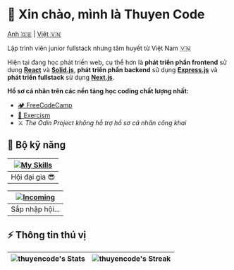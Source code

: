 # 👋 Xin chào, mình là Thuyen Code

[Anh 🇬🇧](./README.md) | [Việt 🇻🇳](#-xin-chào-mình-là-thuyen-code)

Lập trình viên junior fullstack nhưng tâm huyết từ Việt Nam 🇻🇳

Hiện tại đang học phát triển web, cụ thể hơn là **phát triển phần frontend** sử dụng [**React**](https://react.dev) và [**Solid.js**](https://solidjs.com), **phát triển phần backend** sử dụng [**Express.js**](https://expressjs.com/) và **phát triển fullstack** sử dụng [**Next.js**](https://nextjs.org).

**Hồ sơ cá nhân trên các nền tảng học coding chất lượng nhất:**

- [🏕️ FreeCodeCamp](https://www.freecodecamp.org/thuyencode)
- [💪 Exercism](https://exercism.org/profiles/thuyencode)
- ⚔️ _The Odin Project không hỗ trợ hồ sơ cá nhân công khai_

## 🧰 Bộ kỹ năng

| [![My Skills](https://go-skill-icons.vercel.app/api/icons?i=linux,git,solidity,js,ts,html,css,tailwind,react,solidjs,reactquery,express&perline=6)](https://github.com/LelouchFR/skill-icons) |
| :-------------------------------------------------------------------------------------------------------------------------------------------------------------------------------------------: |
|                                                                                        Hội đại gia 😎                                                                                         |

| [![Incoming](https://go-skill-icons.vercel.app/api/icons?i=nextjs,elysia)](https://github.com/LelouchFR/skill-icons) |
| :------------------------------------------------------------------------------------------------------------------: |
|                                                   Sắp nhập hội...                                                    |

## ⚡ Thông tin thú vị

| ![thuyencode's Stats](https://github-readme-stats.vercel.app/api?username=thuyencode&theme=blueberry&show_icons=true&hide_border=true&count_private=true&locale=vi) | ![thuyencode's Streak](https://github-readme-streak-stats.herokuapp.com/?user=thuyencode&theme=blueberry&hide_border=true&locale=vi) |
| :-----------------------------------------------------------------------------------------------------------------------------------------------------------------: | :----------------------------------------------------------------------------------------------------------------------------------: |

<!-- | ![thuyencode's Top Languages](https://github-readme-stats.vercel.app/api/top-langs/?username=thuyencode&theme=blueberry&show_icons=true&hide_border=true&layout=compact&locale=vi) |              Bạn là vị khách thứ ![thuyencode's visitor counts](https://profile-counter.glitch.me/thuyencode/count.svg)              | -->
